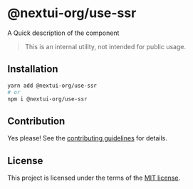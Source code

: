 # @nextui-org/use-ssr

A Quick description of the component

> This is an internal utility, not intended for public usage.

## Installation

```sh
yarn add @nextui-org/use-ssr
# or
npm i @nextui-org/use-ssr
```

## Contribution

Yes please! See the
[contributing guidelines](https://github.com/nextui-org/nextui/blob/master/CONTRIBUTING.md)
for details.

## License

This project is licensed under the terms of the
[MIT license](https://github.com/nextui-org/nextui/blob/master/LICENSE).
